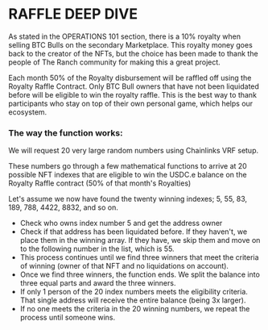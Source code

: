 # RAFFLE DEEP DIVE

As stated in the OPERATIONS 101 section, there is a 10% royalty when selling BTC Bulls on the secondary Marketplace. This royalty money goes back to the creator of the NFTs, but the choice has been made to thank the people of The Ranch community for making this a great project.&#x20;

Each month 50% of the Royalty disbursement will be raffled off using the Royalty Raffle Contract. Only BTC Bull owners that have not been liquidated before will be eligible to win the royalty raffle. This is the best way to thank participants who stay on top of their own personal game, which helps our ecosystem.&#x20;

### The way the function works:&#x20;

We will request 20 very large random numbers using Chainlinks VRF setup.&#x20;

These numbers go through a few mathematical functions to arrive at 20 possible NFT indexes that are eligible to win the USDC.e balance on the Royalty Raffle contract (50% of that month's Royalties)

Let's assume we now have found the twenty winning indexes; 5, 55, 83, 189, 788, 4422, 8832, and so on.&#x20;

* Check who owns index number 5 and get the address owner
* Check if that address has been liquidated before. If they haven't, we place them in the winning array. If they have, we skip them and move on to the following number in the list, which is 55.&#x20;
* This process continues until we find three winners that meet the criteria of winning (owner of that NFT and no liquidations on account).&#x20;
* Once we find three winners, the function ends. We split the balance into three equal parts and award the three winners.&#x20;
* If only 1 person of the 20 index numbers meets the eligibility criteria. That single address will receive the entire balance (being 3x larger).&#x20;
* If no one meets the criteria in the 20 winning numbers, we repeat the process until someone wins.&#x20;


